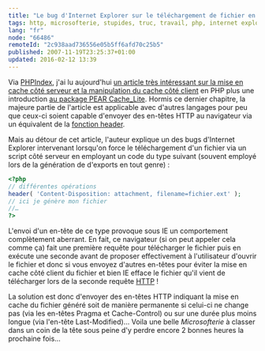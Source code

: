 ```yaml
---
title: "Le bug d'Internet Explorer sur le téléchargement de fichier en PHP (et autres…)"
tags: http, microsofterie, stupides, truc, travail, php, internet explorer
lang: "fr"
node: "66486"
remoteId: "2c938aad736556e05b5ff6afd70c25b5"
published: 2007-11-19T23:25:37+01:00
updated: 2016-02-12 13:39
---
```


Via
[PHPIndex](http://www.phpindex.com/index.php/2007/11/15/3935-sitepoint-utilisation-du-cache-pour-resoudre-des-problemes-de-performance-php),
j'ai lu aujourd'hui [un article très intéressant sur la mise en cache côté
serveur et la manipulation du cache côté
client](http://www.sitepoint.com/article/caching-php-performance) en PHP plus
une introduction [au package PEAR
Cache_Lite](http://pear.php.net/package/Cache_Lite). Hormis ce dernier chapitre,
la majeure partie de l'article est applicable avec d'autres langages pour peu
que ceux-ci soient capable d'envoyer des en-têtes HTTP au navigateur via un
équivalent de la [fonction header](http://php.net/header).


Mais au détour de cet article, l'auteur explique un des bugs d'Internet Explorer
intervenant lorsqu'on force le téléchargement d'un fichier via un script côté
serveur en employant un code du type suivant (souvent employé lors de la
génération de d'exports en tout genre)&nbsp;:

 ``` php
<?php
// différentes opérations
header( 'Content-Disposition: attachment, filename=fichier.ext' );
// ici je génère mon fichier
//…
?>
```


L'envoi d'un en-tête de ce type provoque sous IE un comportement complètement
aberrant. En fait, ce navigateur (si on peut appeler cela comme ça) fait une
première requête pour télécharger le fichier puis en exécute une seconde avant
de proposer effectivement à l'utilisateur d'ouvrir le fichier et donc si vous
envoyez d'autres en-têtes pour éviter la mise en cache côté client du fichier et
bien IE efface le fichier qu'il vient de télécharger lors de la seconde requête
[HTTP](http://www.w3.org/Protocols/rfc2616/rfc2616.html) !


La solution est donc d'envoyer des en-têtes HTTP indiquant la mise en cache du
fichier généré soit de manière permanente si celui-ci ne change pas (via les
en-têtes Pragma et Cache-Control) ou sur une durée plus moins longue (via
l'en-tête Last-Modified)… Voila une belle *Microsofterie* à classer dans un
coin de la tête sous peine d'y perdre encore 2 bonnes heures la prochaine
fois…
